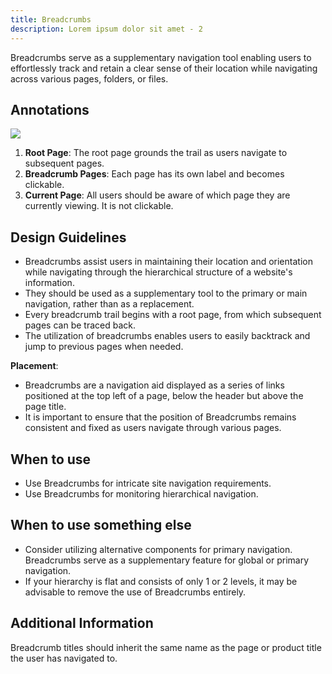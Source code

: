 ```yaml
---
title: Breadcrumbs
description: Lorem ipsum dolor sit amet - 2
---
```

Breadcrumbs serve as a supplementary navigation tool enabling users to effortlessly track and retain a clear sense of their location while navigating across various pages, folders, or files.

## Annotations

![](/breadcrumbs.svg)

1. **Root Page**: The root page grounds the trail as users navigate to subsequent pages.
2. **Breadcrumb Pages**: Each page has its own label and becomes clickable.
3. **Current Page**: All users should be aware of which page they are currently viewing. It is not clickable.

## Design Guidelines

* Breadcrumbs assist users in maintaining their location and orientation while navigating through the hierarchical structure of a website's information. 
* They should be used as a supplementary tool to the primary or main navigation, rather than as a replacement. 
* Every breadcrumb trail begins with a root page, from which subsequent pages can be traced back. 
* The utilization of breadcrumbs enables users to easily backtrack and jump to previous pages when needed.

**Placement**:

* Breadcrumbs are a navigation aid displayed as a series of links positioned at the top left of a page, below the header but above the page title.
* It is important to ensure that the position of Breadcrumbs remains consistent and fixed as users navigate through various pages.

## When to use

* Use Breadcrumbs for intricate site navigation requirements.
* Use Breadcrumbs for monitoring hierarchical navigation.

## When to use something else

* Consider utilizing alternative components for primary navigation. Breadcrumbs serve as a supplementary feature for global or primary navigation.
* If your hierarchy is flat and consists of only 1 or 2 levels, it may be advisable to remove the use of Breadcrumbs entirely.

## Additional Information

Breadcrumb titles should inherit the same name as the page or product title the user has navigated to.